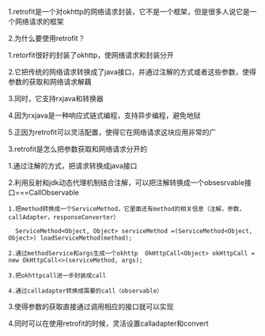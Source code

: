 1.retrofit是一个对okhttp的网络请求封装，它不是一个框架，但是很多人说它是一个网络请求的框架

2.为什么要使用retrofit？

  1.retorfit很好的封装了okhttp，使网络请求和封装分开
  
  2.它把传统的网络请求转换成了java接口，并通过注解的方式或者这些参数，使得参数的获取和网络请求解藕
  
  3.同时，它支持rxjava和转换器
  
  4.因为rxjava是一种响应式链式编程，支持异步编程，避免地狱
  
  5.正因为retrofit可以灵活配置，使得它在网络请求这块应用非常的广

3.retrofit是怎么把参数获取和网络请求分开的
  
  1.通过注解的方式，把请求转换成java接口
  
  2.利用反射和jdk动态代理机制结合注解，可以把注解转换成一个obsesrvable接口===CallObservable
    
    1.把method转换成一个ServiceMethod，它里面还有method的相关信息（注解，参数，callAdapter，responseConverter）  
    
      ServiceMethod<Object, Object> serviceMethod =(ServiceMethod<Object, Object>) loadServiceMethod(method);
    
    2.通过methodService和args生成一个okhttp  OkHttpCall<Object> okHttpCall = new OkHttpCall<>(serviceMethod, args);
    
    3.把okhttpcall进一步封装成call
    
    4.通过calladapter转换成需要的call（observable）
  
  3.使得参数的获取直接通过调用相应的接口就可以实现
  
  4.同时可以在使用retrofit的时候，灵活设置calladapter和convert
